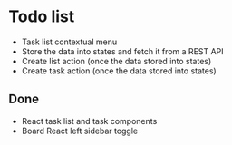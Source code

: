 # Todo list

* Task list contextual menu
* Store the data into states and fetch it from a REST API
* Create list action (once the data stored into states)
* Create task action (once the data stored into states)

## Done
* React task list and task components
* Board React left sidebar toggle
